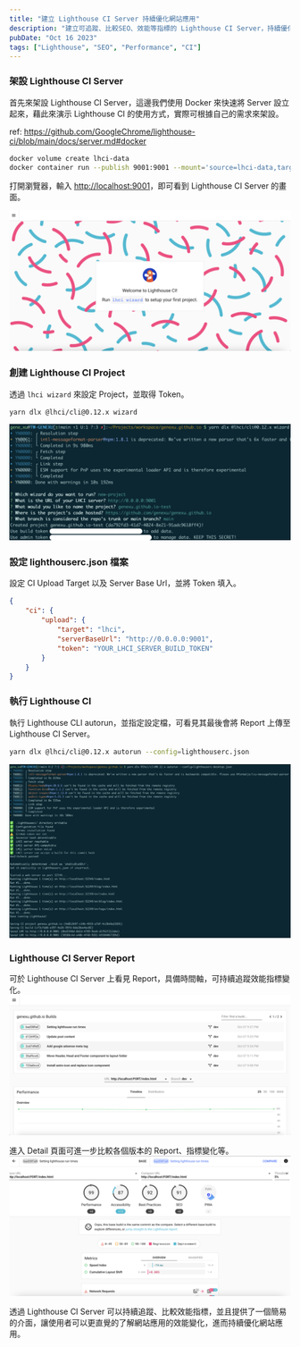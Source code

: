 ```yaml
---
title: "建立 Lighthouse CI Server 持續優化網站應用"
description: "建立可追蹤、比較SEO、效能等指標的 Lighthouse CI Server，持續優化你的網站應用"
pubDate: "Oct 16 2023"
tags: ["Lighthouse", "SEO", "Performance", "CI"]
---
```


### 架設 Lighthouse CI Server

首先來架設 Lighthouse CI Server，這邊我們使用 Docker 來快速將 Server 設立起來，藉此來演示 Lighthouse CI 的使用方式，實際可根據自己的需求來架設。

ref: <https://github.com/GoogleChrome/lighthouse-ci/blob/main/docs/server.md#docker>

```bash
docker volume create lhci-data
docker container run --publish 9001:9001 --mount='source=lhci-data,target=/data' --detach patrickhulce/lhci-server
```

打開瀏覽器，輸入 <http://localhost:9001>，即可看到 Lighthouse CI Server 的畫面。

![](../../../assets/images/lighthouse-ci-server-welcome.png)

### 創建 Lighthouse CI Project

透過 <code>lhci wizard</code> 來設定 Project，並取得 Token。

```bash
yarn dlx @lhci/cli@0.12.x wizard
```

![](../../../assets/images/lighthouse-ci-server-wizard.png)

### 設定 lighthouserc.json 檔案

設定 CI Upload Target 以及 Server Base Url，並將 Token 填入。

```json
{
	"ci": {
		"upload": {
			"target": "lhci",
			"serverBaseUrl": "http://0.0.0.0:9001",
			"token": "YOUR_LHCI_SERVER_BUILD_TOKEN"
		}
	}
}
```

### 執行 Lighthouse CI

執行 Lighthouse CLI autorun，並指定設定檔，可看見其最後會將 Report 上傳至 Lighthouse CI Server。

```bash
yarn dlx @lhci/cli@0.12.x autorun --config=lighthouserc.json
```

![](../../../assets/images/lighthouse-ci-server-autorun.png)

### Lighthouse CI Server Report

可於 Lighthouse CI Server 上看見 Report，具備時間軸，可持續追蹤效能指標變化。
![](../../../assets/images/lighthouse-ci-server-report-1.png)

進入 Detail 頁面可進一步比較各個版本的 Report、指標變化等。
![](../../../assets/images/lighthouse-ci-server-report-2.png)

透過 Lighthouse CI Server 可以持續追蹤、比較效能指標，並且提供了一個簡易的介面，讓使用者可以更直覺的了解網站應用的效能變化，進而持續優化網站應用。
